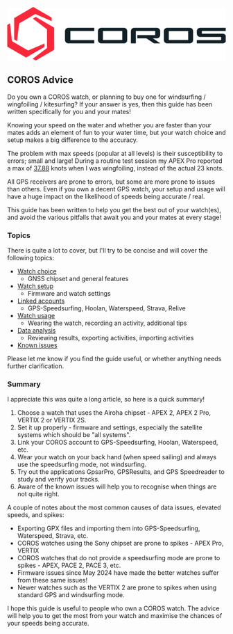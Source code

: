 ![GP3S Logo](img/COROS_Wearables_Logo.png)



## COROS Advice

Do you own a COROS watch, or planning to buy one for windsurfing / wingfoiling / kitesurfing? If your answer is yes, then this guide has been written specifically for you and your mates!

Knowing your speed on the water and whether you are faster than your mates adds an element of fun to your water time, but your watch choice and setup makes a big difference to the accuracy.

The problem with max speeds (popular at all levels) is their susceptibility to errors; small and large! During a routine test session my APEX Pro reported a max of [37.88](https://www.facebook.com/michael.george.545/posts/10220672656646659) knots when I was wingfoiling, instead of the actual 23 knots.

All GPS receivers are prone to errors, but some are more prone to issues than others. Even if you own a decent GPS watch, your setup and usage will have a huge impact on the likelihood of speeds being accurate / real.

This guide has been written to help you get the best out of your watch(es), and avoid the various pitfalls that await you and your mates at every stage!



### Topics

There is quite a lot to cover, but I'll try to be concise and will cover the following topics:

- [Watch choice](choice/README.md)
  - GNSS chipset and general features
- [Watch setup](setup/README.md)
  - Firmware and watch settings
- [Linked accounts](accounts/README.md)
  - GPS-Speedsurfing, Hoolan, Waterspeed, Strava, Relive
- [Watch usage](usage/README.md)
  - Wearing the watch, recording an activity, additional tips
- [Data analysis](analysis/README.md)
  - Reviewing results, exporting activities, importing activities
- [Known issues](issues/README.md)

Please let me know if you find the guide useful, or whether anything needs further clarification.



### Summary

I appreciate this was quite a long article, so here is a quick summary!

1. Choose a watch that uses the Airoha chipset - APEX 2, APEX 2 Pro, VERTIX 2 or VERTIX 2S.
2. Set it up properly - firmware and settings, especially the satellite systems which should be "all systems".
3. Link your COROS account to GPS-Speedsurfing, Hoolan, Waterspeed, etc.
4. Wear your watch on your back hand (when speed sailing) and always use the speedsurfing mode, not windsurfing.
5. Try out the applications GpsarPro, GPSResults, and GPS Speedreader to study and verify your tracks.
6. Aware of the known issues will help you to recognise when things are not quite right.

A couple of notes about the most common causes of data issues, elevated speeds, and spikes:

- Exporting GPX files and importing them into GPS-Speedsurfing, Waterspeed, Strava, etc.
- COROS watches using the Sony chipset are prone to spikes - APEX Pro, VERTIX
- COROS watches that do not provide a speedsurfing mode are prone to spikes - APEX, PACE 2, PACE 3, etc.
- Firmware issues since May 2024 have made the better watches suffer from these same issues!
- Newer watches such as the VERTIX 2 are prone to spikes when using standard GPS and windsurfing mode.



I hope this guide is useful to people who own a COROS watch. The advice will help you to get the most from your watch and maximise the chances of your speeds being accurate.
